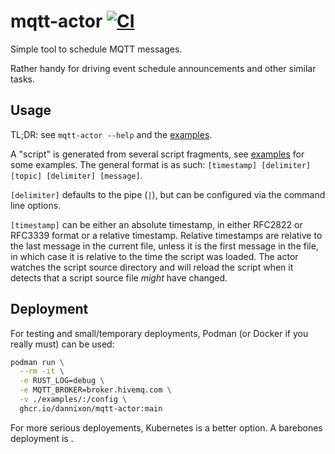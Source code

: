# mqtt-actor [![CI](https://github.com/DanNixon/mqtt-actor/actions/workflows/ci.yml/badge.svg?branch=main)](https://github.com/DanNixon/mqtt-actor/actions/workflows/ci.yml)

Simple tool to schedule MQTT messages.

Rather handy for driving event schedule announcements and other similar tasks.

## Usage

TL;DR: see `mqtt-actor --help` and the [examples](./examples).

A "script" is generated from several script fragments, see [examples](./examples) for some examples.
The general format is as such: `[timestamp] [delimiter] [topic] [delimiter] [message]`.

`[delimiter]` defaults to the pipe (`|`), but can be configured via the command line options.

`[timestamp]` can be either an absolute timestamp, in either RFC2822 or RFC3339 format or a relative timestamp.
Relative timestamps are relative to the last message in the current file, unless it is the first message in the file, in which case it is relative to the time the script was loaded.
The actor watches the script source directory and will reload the script when it detects that a script source file *might* have changed.

## Deployment

For testing and small/temporary deployments, Podman (or Docker if you really must) can be used:
```sh
podman run \
  --rm -it \
  -e RUST_LOG=debug \
  -e MQTT_BROKER=broker.hivemq.com \
  -v ./examples/:/config \
  ghcr.io/dannixon/mqtt-actor:main
```

For more serious deployements, Kubernetes is a better option.
A barebones deployment is <TODO>.
